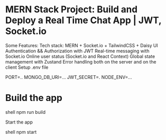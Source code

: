 # MERN Stack Project: Build and Deploy a Real Time Chat App | JWT, Socket.io


Some Features:
 Tech stack: MERN + Socket.io + TailwindCSS + Daisy UI
 Authentication && Authorization with JWT
 Real-time messaging with Socket.io
 Online user status (Socket.io and React Context)
 Global state management with Zustand
 Error handling both on the server and on the client
Setup .env file

PORT=..
MONGO_DB_URI=...
JWT_SECRET=.
NODE_ENV=...


# Build the app
  shell
npm run build

Start the app


shell
npm start

